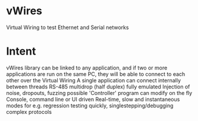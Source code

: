 # vWires
Virtual Wiring to test Ethernet and Serial networks

# Intent
vWires library can be linked to any application, and if two or more applications are run on the same PC, they will be able to connect to each other over the Virtual Wiring
A single application can connect internally between threads
RS-485 multidrop (half duplex) fully emulated
Injection of noise, dropouts, fuzzing possible
'Controller' program can modify on the fly
Console, command line or UI driven
Real-time, slow and instantaneous modes for e.g. regression testing quickly, singlestepping/debugging complex protocols
